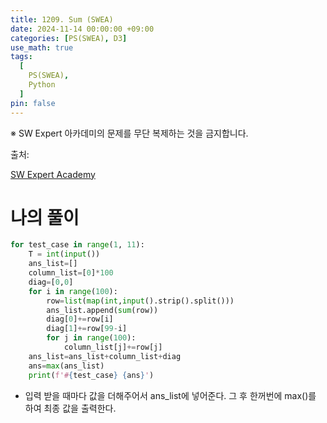 ```yaml
---
title: 1209. Sum (SWEA)
date: 2024-11-14 00:00:00 +09:00
categories: [PS(SWEA), D3]
use_math: true
tags:
  [
    PS(SWEA),
    Python
  ]
pin: false
---
```

※ SW Expert 아카데미의 문제를 무단 복제하는 것을 금지합니다.

출처: 

[SW Expert Academy](https://swexpertacademy.com/main/code/problem/problemDetail.do?problemLevel=3&contestProbId=AV13_BWKACUCFAYh&categoryId=AV13_BWKACUCFAYh&categoryType=CODE&problemTitle=&orderBy=INQUERY_COUNT&selectCodeLang=PYTHON&select-1=3&pageSize=10&pageIndex=1)

# 나의 풀이

```python
for test_case in range(1, 11):
    T = int(input())
    ans_list=[]
    column_list=[0]*100
    diag=[0,0]
    for i in range(100):
        row=list(map(int,input().strip().split()))
        ans_list.append(sum(row))
        diag[0]+=row[i]
        diag[1]+=row[99-i]
        for j in range(100):
            column_list[j]+=row[j]
    ans_list=ans_list+column_list+diag
    ans=max(ans_list)
    print(f'#{test_case} {ans}')
```

- 입력 받을 때마다 값을 더해주어서 ans_list에 넣어준다. 그 후 한꺼번에 max()를 하여 최종 값을 출력한다.